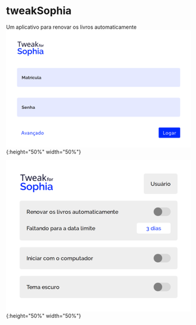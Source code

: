 # tweakSophia
Um aplicativo para renovar os livros automaticamente
![Screenshot 1](https://github.com/GeovaneSchmitz/tweakSophia/blob/master/screenshot.png){:height="50%" width="50%"}

![Screenshot 2](https://github.com/GeovaneSchmitz/tweakSophia/blob/master/screenshot1.png){:height="50%" width="50%"}
